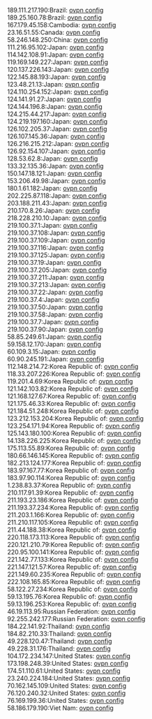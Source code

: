 189.111.217.190:Brazil: [ovpn config](vpn/189_111_217_190.ovpn)  
189.25.160.78:Brazil: [ovpn config](vpn/189_25_160_78.ovpn)  
167.179.45.158:Cambodia: [ovpn config](vpn/167_179_45_158.ovpn)  
23.16.51.55:Canada: [ovpn config](vpn/23_16_51_55.ovpn)  
58.246.148.250:China: [ovpn config](vpn/58_246_148_250.ovpn)  
111.216.95.102:Japan: [ovpn config](vpn/111_216_95_102.ovpn)  
114.142.108.91:Japan: [ovpn config](vpn/114_142_108_91.ovpn)  
119.169.149.227:Japan: [ovpn config](vpn/119_169_149_227.ovpn)  
120.137.226.143:Japan: [ovpn config](vpn/120_137_226_143.ovpn)  
122.145.88.193:Japan: [ovpn config](vpn/122_145_88_193.ovpn)  
123.48.21.13:Japan: [ovpn config](vpn/123_48_21_13.ovpn)  
124.110.254.152:Japan: [ovpn config](vpn/124_110_254_152.ovpn)  
124.141.91.27:Japan: [ovpn config](vpn/124_141_91_27.ovpn)  
124.144.196.8:Japan: [ovpn config](vpn/124_144_196_8.ovpn)  
124.215.44.217:Japan: [ovpn config](vpn/124_215_44_217.ovpn)  
124.219.197.160:Japan: [ovpn config](vpn/124_219_197_160.ovpn)  
126.102.205.37:Japan: [ovpn config](vpn/126_102_205_37.ovpn)  
126.107.145.36:Japan: [ovpn config](vpn/126_107_145_36.ovpn)  
126.216.215.212:Japan: [ovpn config](vpn/126_216_215_212.ovpn)  
126.92.154.107:Japan: [ovpn config](vpn/126_92_154_107.ovpn)  
128.53.62.8:Japan: [ovpn config](vpn/128_53_62_8.ovpn)  
133.32.135.36:Japan: [ovpn config](vpn/133_32_135_36.ovpn)  
150.147.18.121:Japan: [ovpn config](vpn/150_147_18_121.ovpn)  
153.206.49.98:Japan: [ovpn config](vpn/153_206_49_98.ovpn)  
180.1.61.182:Japan: [ovpn config](vpn/180_1_61_182.ovpn)  
202.225.87.118:Japan: [ovpn config](vpn/202_225_87_118.ovpn)  
203.188.211.43:Japan: [ovpn config](vpn/203_188_211_43.ovpn)  
210.170.8.26:Japan: [ovpn config](vpn/210_170_8_26.ovpn)  
218.228.210.10:Japan: [ovpn config](vpn/218_228_210_10.ovpn)  
219.100.37.1:Japan: [ovpn config](vpn/219_100_37_1.ovpn)  
219.100.37.108:Japan: [ovpn config](vpn/219_100_37_108.ovpn)  
219.100.37.109:Japan: [ovpn config](vpn/219_100_37_109.ovpn)  
219.100.37.116:Japan: [ovpn config](vpn/219_100_37_116.ovpn)  
219.100.37.125:Japan: [ovpn config](vpn/219_100_37_125.ovpn)  
219.100.37.19:Japan: [ovpn config](vpn/219_100_37_19.ovpn)  
219.100.37.205:Japan: [ovpn config](vpn/219_100_37_205.ovpn)  
219.100.37.211:Japan: [ovpn config](vpn/219_100_37_211.ovpn)  
219.100.37.213:Japan: [ovpn config](vpn/219_100_37_213.ovpn)  
219.100.37.22:Japan: [ovpn config](vpn/219_100_37_22.ovpn)  
219.100.37.4:Japan: [ovpn config](vpn/219_100_37_4.ovpn)  
219.100.37.50:Japan: [ovpn config](vpn/219_100_37_50.ovpn)  
219.100.37.58:Japan: [ovpn config](vpn/219_100_37_58.ovpn)  
219.100.37.7:Japan: [ovpn config](vpn/219_100_37_7.ovpn)  
219.100.37.90:Japan: [ovpn config](vpn/219_100_37_90.ovpn)  
58.85.249.61:Japan: [ovpn config](vpn/58_85_249_61.ovpn)  
59.158.12.170:Japan: [ovpn config](vpn/59_158_12_170.ovpn)  
60.109.3.15:Japan: [ovpn config](vpn/60_109_3_15.ovpn)  
60.90.245.191:Japan: [ovpn config](vpn/60_90_245_191.ovpn)  
112.148.214.72:Korea Republic of: [ovpn config](vpn/112_148_214_72.ovpn)  
118.33.207.226:Korea Republic of: [ovpn config](vpn/118_33_207_226.ovpn)  
119.201.4.69:Korea Republic of: [ovpn config](vpn/119_201_4_69.ovpn)  
121.142.103.82:Korea Republic of: [ovpn config](vpn/121_142_103_82.ovpn)  
121.168.127.67:Korea Republic of: [ovpn config](vpn/121_168_127_67.ovpn)  
121.175.46.33:Korea Republic of: [ovpn config](vpn/121_175_46_33.ovpn)  
121.184.51.248:Korea Republic of: [ovpn config](vpn/121_184_51_248.ovpn)  
123.212.153.204:Korea Republic of: [ovpn config](vpn/123_212_153_204.ovpn)  
123.254.171.94:Korea Republic of: [ovpn config](vpn/123_254_171_94.ovpn)  
125.143.180.100:Korea Republic of: [ovpn config](vpn/125_143_180_100.ovpn)  
14.138.226.225:Korea Republic of: [ovpn config](vpn/14_138_226_225.ovpn)  
175.113.55.89:Korea Republic of: [ovpn config](vpn/175_113_55_89.ovpn)  
180.66.146.145:Korea Republic of: [ovpn config](vpn/180_66_146_145.ovpn)  
182.213.124.177:Korea Republic of: [ovpn config](vpn/182_213_124_177.ovpn)  
183.97.167.77:Korea Republic of: [ovpn config](vpn/183_97_167_77.ovpn)  
183.97.90.114:Korea Republic of: [ovpn config](vpn/183_97_90_114.ovpn)  
1.238.83.37:Korea Republic of: [ovpn config](vpn/1_238_83_37.ovpn)  
210.117.91.39:Korea Republic of: [ovpn config](vpn/210_117_91_39.ovpn)  
211.193.23.186:Korea Republic of: [ovpn config](vpn/211_193_23_186.ovpn)  
211.193.37.234:Korea Republic of: [ovpn config](vpn/211_193_37_234.ovpn)  
211.203.1.166:Korea Republic of: [ovpn config](vpn/211_203_1_166.ovpn)  
211.210.117.105:Korea Republic of: [ovpn config](vpn/211_210_117_105.ovpn)  
211.44.188.38:Korea Republic of: [ovpn config](vpn/211_44_188_38.ovpn)  
220.118.173.113:Korea Republic of: [ovpn config](vpn/220_118_173_113.ovpn)  
220.121.210.79:Korea Republic of: [ovpn config](vpn/220_121_210_79.ovpn)  
220.95.100.141:Korea Republic of: [ovpn config](vpn/220_95_100_141.ovpn)  
221.142.77.133:Korea Republic of: [ovpn config](vpn/221_142_77_133.ovpn)  
221.147.121.57:Korea Republic of: [ovpn config](vpn/221_147_121_57.ovpn)  
221.149.60.235:Korea Republic of: [ovpn config](vpn/221_149_60_235.ovpn)  
222.108.165.85:Korea Republic of: [ovpn config](vpn/222_108_165_85.ovpn)  
58.122.27.234:Korea Republic of: [ovpn config](vpn/58_122_27_234.ovpn)  
59.13.195.76:Korea Republic of: [ovpn config](vpn/59_13_195_76.ovpn)  
59.13.196.253:Korea Republic of: [ovpn config](vpn/59_13_196_253.ovpn)  
46.19.113.95:Russian Federation: [ovpn config](vpn/46_19_113_95.ovpn)  
92.255.242.177:Russian Federation: [ovpn config](vpn/92_255_242_177.ovpn)  
184.22.141.92:Thailand: [ovpn config](vpn/184_22_141_92.ovpn)  
184.82.210.33:Thailand: [ovpn config](vpn/184_82_210_33.ovpn)  
49.228.120.47:Thailand: [ovpn config](vpn/49_228_120_47.ovpn)  
49.228.31.176:Thailand: [ovpn config](vpn/49_228_31_176.ovpn)  
104.172.234.147:United States: [ovpn config](vpn/104_172_234_147.ovpn)  
173.198.248.39:United States: [ovpn config](vpn/173_198_248_39.ovpn)  
174.51.110.61:United States: [ovpn config](vpn/174_51_110_61.ovpn)  
23.240.224.184:United States: [ovpn config](vpn/23_240_224_184.ovpn)  
70.162.145.109:United States: [ovpn config](vpn/70_162_145_109.ovpn)  
76.120.240.32:United States: [ovpn config](vpn/76_120_240_32.ovpn)  
76.169.199.36:United States: [ovpn config](vpn/76_169_199_36.ovpn)  
58.186.179.190:Viet Nam: [ovpn config](vpn/58_186_179_190.ovpn)  
